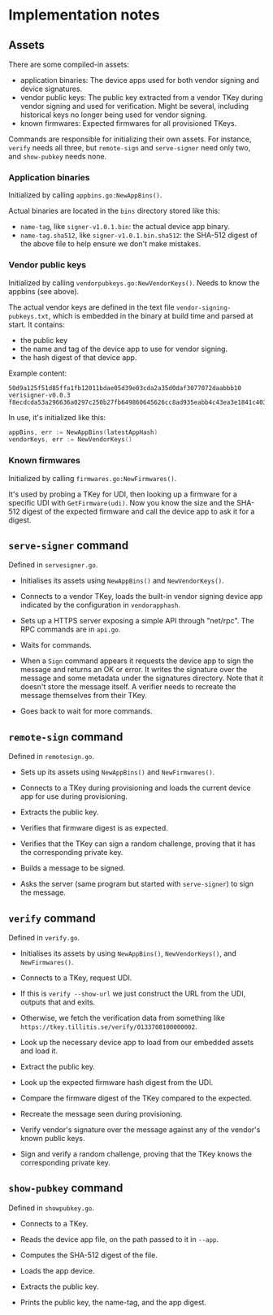 # Implementation notes

## Assets

There are some compiled-in assets:

- application binaries: The device apps used for both vendor signing
  and device signatures.
- vendor public keys: The public key extracted from a vendor TKey
  during vendor signing and used for verification. Might be several,
  including historical keys no longer being used for vendor signing.
- known firmwares: Expected firmwares for all provisioned TKeys.

Commands are responsible for initializing their own assets. For
instance, `verify` needs all three, but `remote-sign` and
`serve-signer` need only two, and `show-pubkey` needs none.

### Application binaries

Initialized by calling `appbins.go:NewAppBins()`.

Actual binaries are located in the `bins` directory stored like this:

- `name-tag`, like `signer-v1.0.1.bin`: the actual device app binary.
- `name-tag.sha512`, like `signer-v1.0.1.bin.sha512`: the SHA-512
  digest of the above file to help ensure we don't make mistakes.

### Vendor public keys

Initialized by calling `vendorpubkeys.go:NewVendorKeys()`. Needs to
know the appbins (see above).

The actual vendor keys are defined in the text file
`vendor-signing-pubkeys.txt`, which is embedded in the binary at build
time and parsed at start. It contains:

- the public key
- the name and tag of the device app to use for vendor signing.
- the hash digest of that device app.

Example content:

```
50d9a125f51d85ffa1fb12011bdae05d39e03cda2a35d0daf3077072daabbb10 verisigner-v0.0.3 f8ecdcda53a296636a0297c250b27fb649860645626cc8ad935eabb4c43ea3e1841c40300544fade4189aa4143c1ca8fe82361e3d874b42b0e2404793a170142
```

In use, it's initialized like this:

```go
appBins, err := NewAppBins(latestAppHash)
vendorKeys, err := NewVendorKeys()
```

### Known firmwares

Initialized by calling `firmwares.go:NewFirmwares()`.

It's used by probing a TKey for UDI, then looking up a firmware for a
specific UDI with `GetFirmware(udi)`. Now you know the size and the
SHA-512 digest of the expected firmware and call the device app to ask
it for a digest.

## `serve-signer` command

Defined in `servesigner.go`.

- Initialises its assets using `NewAppBins()` and `NewVendorKeys()`.

- Connects to a vendor TKey, loads the built-in vendor signing device
  app indicated by the configuration in `vendorapphash`.

- Sets up a HTTPS server exposing a simple API through "net/rpc". The
  RPC commands are in `api.go`.

- Waits for commands.

- When a `Sign` command appears it requests the device app to sign the
  message and returns an OK or error. It writes the signature over the
  message and some metadata under the signatures directory. Note that
  it doesn't store the message itself. A verifier needs to recreate
  the message themselves from their TKey.

- Goes back to wait for more commands.

## `remote-sign` command

Defined in `remotesign.go`.

- Sets up its assets using `NewAppBins()` and `NewFirmwares()`.

- Connects to a TKey during provisioning and loads the current device
  app for use during provisioning.

- Extracts the public key.

- Verifies that firmware digest is as expected.

- Verifies that the TKey can sign a random challenge, proving that it
  has the corresponding private key.

- Builds a message to be signed.

- Asks the server (same program but started with `serve-signer`) to
  sign the message.

## `verify` command

Defined in `verify.go`.

- Initialises its assets by using `NewAppBins()`, `NewVendorKeys()`,
  and `NewFirmwares()`.

- Connects to a TKey, request UDI.

- If this is `verify --show-url` we just construct the URL from the
  UDI, outputs that and exits.

- Otherwise, we fetch the verification data from something like
  `https://tkey.tillitis.se/verify/0133708100000002`.

- Look up the necessary device app to load from our embedded assets
  and load it.

- Extract the public key.

- Look up the expected firmware hash digest from the UDI.

- Compare the firmware digest of the TKey compared to the expected.

- Recreate the message seen during provisioning.

- Verify vendor's signature over the message against any of the
  vendor's known public keys.

- Sign and verify a random challenge, proving that the TKey knows the
  corresponding private key.

## `show-pubkey` command

Defined in `showpubkey.go`.

- Connects to a TKey.

- Reads the device app file, on the path passed to it in `--app`.

- Computes the SHA-512 digest of the file.

- Loads the app device.

- Extracts the public key.

- Prints the public key, the name-tag, and the app digest.
